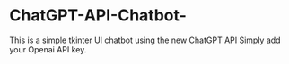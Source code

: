 # ChatGPT-API-Chatbot-
This is a simple tkinter UI chatbot using the new ChatGPT API
Simply add your Openai API key.

